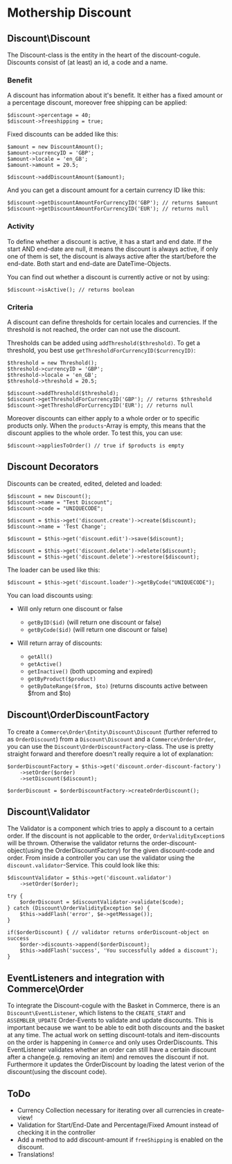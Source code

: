 # Mothership Discount

## Discount\Discount
The Discount-class is the entity in the heart of the discount-cogule.
Discounts consist of (at least) an id, a code and a name.

### Benefit
A discount has information about it's benefit.
It either has a fixed amount or a percentage discount, moreover free shipping can be applied:
	
	$discount->percentage = 40;
	$discount->freeshipping = true;
	
Fixed discounts can be added like this:

	$amount = new DiscountAmount();
	$amount->currencyID = 'GBP';
	$amount->locale = 'en_GB';
	$amount->amount = 20.5;
	
	$discount->addDiscountAmount($amount);
	
And you can get a discount amount for a certain currency ID like this:

	$discount->getDiscountAmountForCurrencyID('GBP'); // returns $amount
	$discount->getDiscountAmountForCurrencyID('EUR'); // returns null


### Activity
To define whether a discount is active, it has a start and end date.
If the start AND end-date are null, it means the discount is always active, if only one of them is set, the discount is always active after the start/before the end-date.
Both start and end-date are DateTime-Objects.

You can find out whether a discount is currently active or not by using:
	
	$discount->isActive(); // returns boolean

### Criteria
A discount can define thresholds for certain locales and currencies. If the threshold is not reached, the order can not use the discount.

Thresholds can be added using `addThreshold($threshold)`. To get a threshold, you best use `getThresholdForCurrencyID($currencyID)`:

	$threshold = new Threshold();
	$threshold->currencyID = 'GBP';
	$threshold->locale = 'en_GB';
	$threshold->threshold = 20.5;
	
	$discount->addThreshold($threshold);
	$discount->getThresholdForCurrencyID('GBP'); // returns $threshold
	$discount->getThresholdForCurrencyID('EUR'); // returns null

Moreover discounts can either apply to a whole order or to specific products only.
When the `products`-Array is empty, this means that the discount applies to the whole order.
To test this, you can use:

	$discount->appliesToOrder() // true if $products is empty
	
## Discount Decorators
Discounts can be created, edited, deleted and loaded:
	
	$discount = new Discount();
	$discount->name = "Test Discount";
	$discount->code = "UNIQUECODE";
	
	$discount = $this->get('discount.create')->create($discount);
	$discount->name = 'Test Change';
	
	$discount = $this->get('discount.edit')->save($discount);
	
	$discount = $this->get('discount.delete')->delete($discount);
	$discount = $this->get('discount.delete')->restore($discount);
	
	
The loader can be used like this:	
	
	$discount = $this->get('discount.loader')->getByCode("UNIQUECODE");
	
You can load discounts using:

* Will only return one discount or false	
	* `getByID($id)` (will return one discount or false)
	* `getByCode($id)` (will return one discount or false)
	
* Will return array of discounts:
	* `getAll()`
	* `getActive()`
	* `getInactive()` (both upcoming and expired) 
	* `getByProduct($product)`
	* `getByDateRange($from, $to)` (returns discounts active between $from and $to)


	
## Discount\OrderDiscountFactory
To create a `Commerce\Order\Entity\Discount\Discount` (further referred to as `OrderDiscount`) from a `Discount\Discount` and a `Commerce\Order\Order`, you can use the `Discount\OrderDiscountFactory`-class.
The use is pretty straight forward and therefore doesn't really require a lot of explanation:

	$orderDiscountFactory = $this->get('discount.order-discount-factory')
		->setOrder($order)
		->setDiscount($discount);
		
	$orderDiscount = $orderDiscountFactory->createOrderDiscount();
	
## Discount\Validator
The Validator is a component which tries to apply a discount to a certain order.
If the discount is not applicable to the order, `OrderValidityException`s will be thrown.
Otherwise the validator returns the order-discount-object(using the OrderDiscountFactory) for the given discount-code and order.
From inside a controller you can use the validator using the `discount.validator`-Service. This could look like this:

	$discountValidator = $this->get('discount.validator')
		->setOrder($order);

	try {
		$orderDiscount = $discountValidator->validate($code);
	} catch (Discount\OrderValidityException $e) {
		$this->addFlash('error', $e->getMessage());
	}

	if($orderDiscount) { // validator returns orderDiscount-object on success
		$order->discounts->append($orderDiscount);
		$this->addFlash('success', 'You successfully added a discount');
	}
	
## EventListeners and integration with Commerce\Order
To integrate the Discount-cogule with the Basket in Commerce, there is an `Discount\EventListener`, which listens to the `CREATE_START` and `ASSEMBLER_UPDATE` Order-Events to validate and update discounts.
This is important because we want to be able to edit both discounts and the basket at any time.
The actual work on setting discount-totals and item-discounts on the order is happening in `Commerce` and only uses OrderDiscounts.
This EventListener validates whether an order can still have a certain discount after a change(e.g. removing an item) and removes the discount if not.
Furthermore it updates the OrderDiscount by loading the latest verion of the discount(using the discount code).

## ToDo

* Currency Collection necessary for iterating over all currencies in create-view!
* Validation for Start/End-Date and Percentage/Fixed Amount instead of checking it in the controller
* Add a method to add discount-amount if `freeShipping` is enabled on the discount.
* Translations!